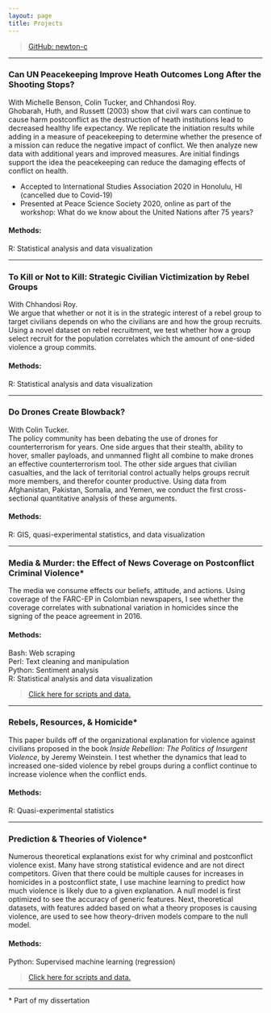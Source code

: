 ```yaml
---
layout: page
title: Projects
---
```


> [GitHub: newton-c](https://github.com/newton-c/)  

-------------------------------------------------------------------------------

### Can UN Peacekeeping Improve Heath Outcomes Long After the Shooting Stops?  
With Michelle Benson, Colin Tucker, and Chhandosi Roy.  
Ghobarah, Huth, and Russett (2003) show that civil wars can continue to cause harm postconflict as the destruction of heath institutions lead to decreased healthy life expectancy. We replicate the initiation results while adding in a measure of peacekeeping to determine whether the presence of a mission can reduce the negative impact of conflict. We then analyze new data with additional years and improved measures. Are initial findings support the idea the peacekeeping can reduce the damaging effects of conflict on health.  

- Accepted to International Studies Association 2020 in Honolulu, HI (cancelled due to Covid-19)
- Presented at Peace Science Society 2020, online as part of the workshop: What do we know about the United Nations after 75 years?  

#### Methods:  
R: Statistical analysis and data visualization  

-------------------------------------------------------------------------------

### To Kill or Not to Kill: Strategic Civilian Victimization by Rebel Groups  
With Chhandosi Roy.  
We argue that whether or not it is in the strategic interest of a rebel group to target civilians depends on who the civilians are and how the group recruits. Using a novel dataset on rebel recruitment, we test whether how a group select recruit for the population correlates which the amount of one-sided violence a group commits.  

#### Methods:  
R: Statistical analysis and data visualization  

-------------------------------------------------------------------------------

### Do Drones Create Blowback?  
With Colin Tucker.  
The policy community has been debating the use of drones for counterterrorism for years. One side argues that their stealth, ability to hover, smaller payloads, and unmanned flight all combine to make drones an effective counterterrorism tool. The other side argues that civilian casualties, and the lack of territorial control actually helps groups recruit more members, and therefor counter productive. Using data from Afghanistan, Pakistan, Somalia, and Yemen, we conduct the first cross-sectional quantitative analysis of these arguments.  

#### Methods:  
R: GIS, quasi-experimental statistics, and data visualization  

-------------------------------------------------------------------------------

### Media & Murder: the Effect of News Coverage on Postconflict Criminal Violence\*  
The media we consume effects our beliefs, attitude, and actions. Using coverage of the FARC-EP in Colombian newspapers, I see whether the coverage correlates with subnational variation in homicides since the signing of the peace agreement in 2016.  

#### Methods:  
Bash: Web scraping  
Perl: Text cleaning and manipulation  
Python: Sentiment analysis  
R: Statistical analysis and data visualization  
> [Click here for scripts and data.](https://github.com/newton-c/Dissertation/tree/main/media)

-------------------------------------------------------------------------------

### Rebels, Resources, & Homicide\*  
This paper builds off of the organizational explanation for violence against civilians proposed in the book *Inside Rebellion: The Politics of Insurgent Violence*, by Jeremy Weinstein. I test whether the dynamics that lead to increased one-sided violence by rebel groups during a conflict continue to increase violence when the conflict ends.  

#### Methods:  
R: Quasi-experimental statistics  

-------------------------------------------------------------------------------

### Prediction & Theories of Violence\*  
Numerous theoretical explanations exist for why criminal and postconflict violence exist. Many have strong statistical evidence and are not direct competitors. Given that there could be multiple causes for increases in homicides in a postconflict state, I use machine learning to predict how much violence is likely due to a given explanation. A null model is first optimized to see the accuracy of generic features. Next, theoretical datasets, with features added based on what a theory proposes is causing violence, are used to see how theory-driven models compare to the null model.  

#### Methods:  
Python: Supervised machine learning (regression)  
> [Click here for scripts and data.](https://github.com/newton-c/Dissertation/tree/main/predict)

-------------------------------------------------------------------------------







\* Part of my dissertation

